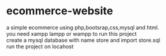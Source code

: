 # ecommerce-website
a simple ecommerce using php,bootsrap,css,mysql and html. 
<br>you need xampp lampp or wampp to run this project
<br>create a mysql database with name store and import store.sql
<br>run the project on locahost
